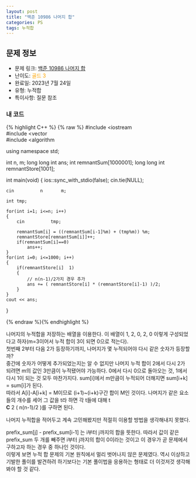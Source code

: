 ```yaml
---
layout: post
title: "백준 10986 나머지 합"
categories: PS
tags: 누적합
---
```


## 문제 정보
- 문제 링크: [백준 10986 나머지 합](https://www.acmicpc.net/problem/10986)
- 난이도: <span style="color:#FFA500">골드 3</span>
- 완료일: 2023년 7월 24일
- 유형: 누적합
- 특이사항: 질문 참조

### 내 코드

{% highlight C++ %} {% raw %}
#include <iostream	
#include <vector	
#include <algorithm	

using namespace std;

int n, m; 
long long int ans;
int remnantSum[1000001];
long long int remnantStore[1001];

int main(void)
{
	ios::sync_with_stdio(false);
	cin.tie(NULL);
	
	cin 		 n 		 m;
	
	int tmp;
	
	for(int i=1; i<=n; i++)
	{
		cin 		 tmp;
		
		remnantSum[i] = ((remnantSum[i-1]%m) + (tmp%m)) %m;
		remnantStore[remnantSum[i]]++;
		if(remnantSum[i]==0)
			ans++;
	}
	for(int i=0; i<=1000; i++)
	{
		if(remnantStore[i]	1)
		{
			// n(n-1)/2가지 경우 추가
			ans += ( remnantStore[i] * (remnantStore[i]-1) )/2;
		}
	}
	cout << ans;
}

{% endraw %}{% endhighlight %}

나머지의 누적합을 저장하는 배열을 이용한다. 이 배열이 1, 2, 0, 2, 0 이렇게 구성되었다고 하자(m=3이어서 누적 합이 3이 되면 0으로 적는다).  
첫번째 2부터 다음 2가 등장하기까지, 나머지가 몇 누적되어야 다시 같은 숫자가 등장할까?  
중간에 숫자가 어떻게 추가되었는지는 알 수 없지만 나머지 누적 합이 2에서 다시 2가 되려면 m의 값인 3만큼이 누적됐어야 가능하다. 0에서 다시 0으로 돌아오는 것, 1에서 다시 1이 되는 것 모두 마찬가지다. sum[i]에서 m만큼이 누적되어 더해지면 sum[i+k] = sum[i]가 된다.  
따라서 A[i]-A[i+k] = M이므로 (i+1)~(i+k)구간 합이 M인 것이다. 나머지가 같은 요소들의 개수를 세어 그 값을 t라 하면 각 t들에 대해 t  
**C** 2 ( n(n-1)/2 )를 구하면 된다. 

나머지 누적합을 적어두고 계속 고민해봤지만 적절히 이용할 방법을 생각해내지 못했다. 

prefix_sum[j] - prefix_sum[i-1] 는 i부터 j까지의 합을 뜻한다. 따라서 값이 같은 prefix_sum 두 개를 빼주면 i부터 j까지의 합이 0이라는 것이고 이 경우가 곧 문제에서 구하고자 하는 경우 중 하나인 것이다.  
이렇게 보면 누적 합 문제의 기본 원칙에서 멀리 벗어나지 않은 문제였다. 역시 이상하고 기발한 풀이를 발견하려 하기보다는 기본 풀이법을 응용하는 형태로 더 이것저것 생각해봐야 할 것 같다.  

